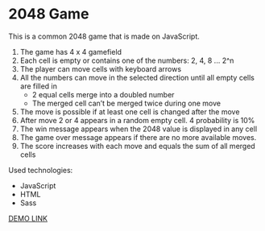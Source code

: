 # 2048 Game

This is a common 2048 game that is made on JavaScript.

1. The game has 4 x 4 gamefield
2. Each cell is empty or contains one of the numbers: 2, 4, 8 ... 2^n
3. The player can move cells with keyboard arrows
4. All the numbers can move in the selected direction until all empty cells are filled in
    * 2 equal cells merge into a doubled number
    * The merged cell can’t be merged twice during one move
5. The move is possible if at least one cell is changed after the move
6. After move 2 or 4 appears in a random empty cell. 4 probability is 10%
7. The win message appears when the 2048 value is displayed in any cell
8. The game over message appears if there are no more available moves.
9. The score increases with each move and equals the sum of all merged cells

Used technologies:

* JavaScript
* HTML
* Sass

[DEMO LINK](https://vlad-boikov.github.io/2048_game/)
